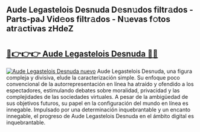 ## Aude Legastelois Desnuda D𝚎sn𝚞dos filtr𝚊dos - Parts-paJ Vid𝚎os filtr𝚊dos - N𝚞evas f𝚘tos atr𝚊ctivas zHdeZ

# <h2><a href="http://mbcmuh.tromn.icu/?c=Aude+Legastelois+Desnuda">🔗👉👉👉 Aude Legastelois Desnuda 🔗🔗</a></h2>

[![Aude Legastelois Desnuda nuevo](https://i.imgur.com/pEAQMta.gif)](http://mbcmuh.tromn.icu/?c=Aude+Legastelois+Desnuda)
Aude Legastelois Desnuda, una figura compleja y divisiva, elude la caracterización simple. Su enfoque poco convencional de la autorrepresentación en línea ha atraído y ofendido a los espectadores, estimulando debates sobre moralidad, privacidad y las complejidades de las sociedades virtuales. A pesar de la ambigüedad de sus objetivos futuros, su papel en la configuración del mundo en línea es innegable. Impulsado por una determinación inquebrantable y un encanto innegable, el progreso de Aude Legastelois Desnuda en el ámbito digital es inquebrantable.
